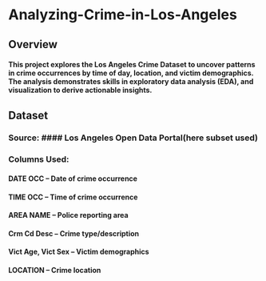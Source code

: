 # Analyzing-Crime-in-Los-Angeles
## Overview
#### This project explores the Los Angeles Crime Dataset to uncover patterns in crime occurrences by time of day, location, and victim demographics. The analysis demonstrates skills in exploratory data analysis (EDA), and visualization to derive actionable insights.
## Dataset
### Source: #### Los Angeles Open Data Portal(here subset used)
### Columns Used:
#### DATE OCC – Date of crime occurrence
#### TIME OCC – Time of crime occurrence
#### AREA NAME – Police reporting area
#### Crm Cd Desc – Crime type/description
#### Vict Age, Vict Sex – Victim demographics
#### LOCATION – Crime location
